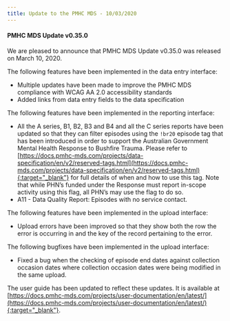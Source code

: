 ```yaml
---
title: Update to the PMHC MDS - 10/03/2020
---
```


#### PMHC MDS Update v0.35.0 ####

We are pleased to announce that PMHC MDS Update v0.35.0 was released on March 10, 2020.

The following features have been implemented in the data entry interface:
* Multiple updates have been made to improve the PMHC MDS compliance with
  WCAG AA 2.0 accessibility standards
* Added links from data entry fields to the data specification

The following features have been implemented in the reporting interface:
* All the A series, B1, B2, B3 and B4 and all the C series reports have been
  updated so that they can filter episodes using the `!br20` episode tag that
  has been introduced in order to support the Australian Government Mental
  Health Response to Bushfire Trauma. Please refer to
  [https://docs.pmhc-mds.com/projects/data-specification/en/v2/reserved-tags.html](https://docs.pmhc-mds.com/projects/data-specification/en/v2/reserved-tags.html){:target="_blank"}
  for full details of when and how to use this tag. Note that while PHN’s
  funded under the Response must report in-scope activity using this flag,
  all PHN’s may use the flag to do so.
* A11 - Data Quality Report: Episodes with no service contact.

The following features have been implemented in the upload interface:
* Upload errors have been improved so that they show both the row the error
  is occurring in and the key of the record pertaining to the error.

The following bugfixes have been implemented in the upload interface:
* Fixed a bug when the checking of episode end dates against collection
  occasion dates where collection occasion dates were being modified in the
  same upload.

The user guide has been updated to reflect these updates. It is available
at [https://docs.pmhc-mds.com/projects/user-documentation/en/latest/](https://docs.pmhc-mds.com/projects/user-documentation/en/latest/){:target="_blank"}.
